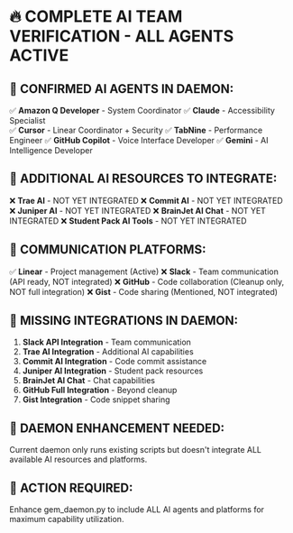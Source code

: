 # 🔥 COMPLETE AI TEAM VERIFICATION - ALL AGENTS ACTIVE

## 🤖 CONFIRMED AI AGENTS IN DAEMON:
✅ **Amazon Q Developer** - System Coordinator
✅ **Claude** - Accessibility Specialist  
✅ **Cursor** - Linear Coordinator + Security
✅ **TabNine** - Performance Engineer
✅ **GitHub Copilot** - Voice Interface Developer
✅ **Gemini** - AI Intelligence Developer

## 🚀 ADDITIONAL AI RESOURCES TO INTEGRATE:
❌ **Trae AI** - NOT YET INTEGRATED
❌ **Commit AI** - NOT YET INTEGRATED  
❌ **Juniper AI** - NOT YET INTEGRATED
❌ **BrainJet AI Chat** - NOT YET INTEGRATED
❌ **Student Pack AI Tools** - NOT YET INTEGRATED

## 📱 COMMUNICATION PLATFORMS:
✅ **Linear** - Project management (Active)
❌ **Slack** - Team communication (API ready, NOT integrated)
❌ **GitHub** - Code collaboration (Cleanup only, NOT full integration)
❌ **Gist** - Code sharing (Mentioned, NOT integrated)

## 🔧 MISSING INTEGRATIONS IN DAEMON:
1. **Slack API Integration** - Team communication
2. **Trae AI Integration** - Additional AI capabilities
3. **Commit AI Integration** - Code commit assistance
4. **Juniper AI Integration** - Student pack resources
5. **BrainJet AI Chat** - Chat capabilities
6. **GitHub Full Integration** - Beyond cleanup
7. **Gist Integration** - Code snippet sharing

## 🚨 DAEMON ENHANCEMENT NEEDED:
Current daemon only runs existing scripts but doesn't integrate ALL available AI resources and platforms.

## 🎯 ACTION REQUIRED:
Enhance gem_daemon.py to include ALL AI agents and platforms for maximum capability utilization.